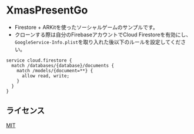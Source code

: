 # XmasPresentGo

- Firestore + ARKitを使ったソーシャルゲームのサンプルです。
- クローンする際は自分のFirebaseアカウントでCloud Firestoreを有効にし、`GoogleService-Info.plist`を取り入れた後以下のルールを設定してください。

```
service cloud.firestore {
  match /databases/{database}/documents {
    match /models/{document=**} {
      allow read, write;
    }
  }
}
```

## ライセンス

[MIT](LICENSE)
